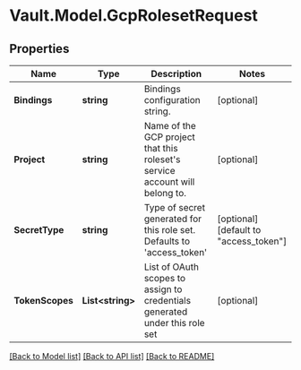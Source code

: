 # Vault.Model.GcpRolesetRequest

## Properties

Name | Type | Description | Notes
------------ | ------------- | ------------- | -------------
**Bindings** | **string** | Bindings configuration string. | [optional] 
**Project** | **string** | Name of the GCP project that this roleset&#39;s service account will belong to. | [optional] 
**SecretType** | **string** | Type of secret generated for this role set. Defaults to &#39;access_token&#39; | [optional] [default to "access_token"]
**TokenScopes** | **List&lt;string&gt;** | List of OAuth scopes to assign to credentials generated under this role set | [optional] 

[[Back to Model list]](../README.md#documentation-for-models) [[Back to API list]](../README.md#documentation-for-api-endpoints) [[Back to README]](../README.md)

